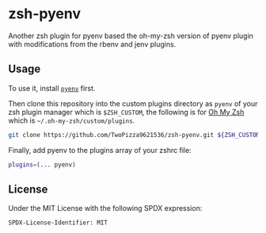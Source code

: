 # zsh-pyenv

Another zsh plugin for pyenv based the oh-my-zsh version of pyenv plugin with modifications from the rbenv and jenv plugins.

## Usage

To use it, install [`pyenv`](https://github.com/pyenv/pyenv) first.

Then clone this repository into the custom plugins directory as `pyenv` of your
zsh plugin manager which is `$ZSH_CUSTOM`, the following is for
[Oh My Zsh](https://ohmyz.sh/) which is `~/.oh-my-zsh/custom/plugins`.

```bash
git clone https://github.com/TwoPizza9621536/zsh-pyenv.git ${ZSH_CUSTOM:-$HOME/.oh-my-zsh/custom}/plugins/exa
```

Finally, add pyenv to the plugins array of your zshrc file:

```bash
plugins=(... pyenv)
```

## License

Under the MIT License with the following SPDX expression:

```text
SPDX-License-Identifier: MIT
```
